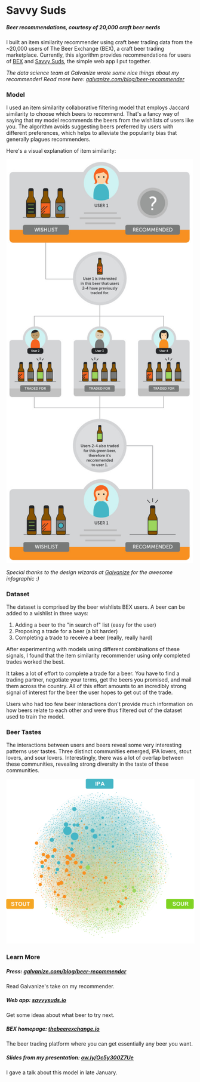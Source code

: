 # Savvy Suds
##### Beer recommendations, courtesy of 20,000 craft beer nerds
I built an item similarity recommender using craft beer trading data from the ~20,000 users of The Beer Exchange (BEX), a craft beer trading marketplace. Currently, this algorithm provides recommendations for users of [BEX](http://www.thebeerexchange.io/) and [Savvy Suds](http://www.savvysuds.io), the simple web app I put together.


*The data science team at Galvanize wrote some nice things about my recommender! Read more here: [galvanize.com/blog/beer-recommender](http://www.galvanize.com/blog/beer-recommender/)*


### Model
I used an item similarity collaborative filtering model that employs Jaccard similarity to choose which beers to recommend. That's a fancy way of saying that my model recommends the beers from the wishlists of users like you. The algorithm avoids suggesting beers preferred by users with different preferences, which helps to alleviate the popularity bias that generally plagues recommenders.

Here's a visual explanation of item similarity:

<img src="/readme_assets/item_similarity_infographic.jpg" width=500/>

*Special thanks to the design wizards at [Galvanize](http://www.galvanize.com/blog/beer-recommender/) for the awesome infographic :)*

### Dataset
The dataset is comprised by the beer wishlists BEX users. A beer can be added to a wishlist in three ways:
1. Adding a beer to the "in search of" list (easy for the user)
2. Proposing a trade for a beer (a bit harder)
3. Completing a trade to receive a beer (really, really hard)

After experimenting with models using different combinations of these signals, I found that the item similarity recommender using only completed trades worked the best.

It takes a lot of effort to complete a trade for a beer. You have to find a trading partner, negotiate your terms, get the beers you promised, and mail them across the country. All of this effort amounts to an incredibly strong signal of interest for the beer the user hopes to get out of the trade.

Users who had too few beer interactions don't provide much information on how beers relate to each other and were thus filtered out of the dataset used to train the model.

### Beer Tastes
The interactions between users and beers reveal some very interesting patterns user tastes. Three distinct communities emerged, IPA lovers, stout lovers, and sour lovers. Interestingly, there was a lot of overlap between these communities, revealing strong diversity in the taste of these communities.


![graph](/readme_assets/graph_viz.png)

### Learn More
##### Press: [galvanize.com/blog/beer-recommender](http://www.galvanize.com/blog/beer-recommender/)
Read Galvanize's take on my recommender.
##### Web app: [savvysuds.io](http://www.savvysuds.io)
Get some ideas about what beer to try next.
##### BEX homepage: [thebeerexchange.io](http://www.thebeerexchange.io/)
The beer trading platform where you can get essentially any beer you want.
##### Slides from my presentation: [ow.ly/Oc5y300Z7Ue](http://www.ow.ly/Oc5y300Z7Ue)
I gave a talk about this model in late January.
